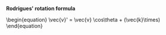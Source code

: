 **Rodrigues' rotation formula** 

\begin{equation}
\vec{v}' = \vec{v} \cos\theta + (\vec{k}\times)
\end{equation}